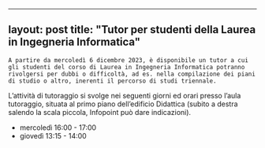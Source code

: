
---
layout: post
title:  "Tutor per studenti della Laurea in Ingegneria Informatica"
---
	A partire da mercoledì 6 dicembre 2023, è disponibile un tutor a cui gli studenti del corso di Laurea in Ingegneria Informatica potranno rivolgersi per dubbi o difficoltà, ad es. nella compilazione dei piani di studio o altro, inerenti il percorso di studi triennale.   
L’attività di tutoraggio si svolge nei seguenti giorni ed orari presso l’aula tutoraggio, situata al primo piano dell’edificio Didattica (subito a destra salendo la scala piccola, Infopoint può dare indicazioni).
* mercoledì 16:00 - 17:00
* giovedì 13:15 - 14:00